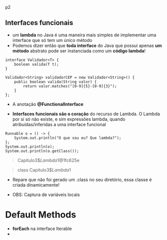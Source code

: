 p2

## Interfaces funcionais
- um **lambda** no Java é uma maneira mais simples de implementar uma interface que só tem um único método
- Podemos dizer então que **toda interface** do Java que possui apenas **um método** abstrato pode ser instanciada como um **código lambda**!

```
interface Validador<T> {
    boolean valida(T t);
}

Validador<String> validadorCEP = new Validador<String>() {
    public boolean valida(String valor) {
        return valor.matches("[0-9]{5}-[0-9]{3}");
    }
};
```

- A anotação **@FunctionalInterface**

- **Interfaces funcionais são o coração** do recurso de Lambda. O Lambda por si só não existe, e sim expressões lambda, quando atribuídas/inferidas a uma interface funcional

```
Runnable o = () -> {
    System.out.println("O que sou eu? Que lambda?");
};
System.out.println(o);
System.out.println(o.getClass());   
```
> Capitulo3$$Lambda$1@1fc625e

> class Capitulo3$$Lambda$1

- Repare que não foi gerado um .class no seu diretório, essa classe é criada dinamicamente!

- OBS: Captura de variáveis locais


# Default Methods
- **forEach** na interface Iterable
- 